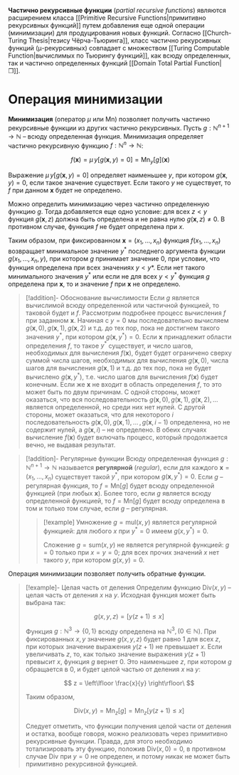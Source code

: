 
**Частично рекурсивные функции** (*partial recursive functions*) являются расширением класса [[Primitive Recursive Functions|примитивно рекурсивных функций]] путем добавления еще одной операции (минимизации) для продуцирования новых функций. Согласно [[Church-Turing Thesis|тезису Чёрча-Тьюринга]], класс частично рекурсивных функций (μ-рекурсивных) совпадает с множеством [[Turing Computable Function|вычислимых по Тьюрингу функций]], как всюду определенных, так и частично определенных функций [[Domain Total Partial Function|❐]].

# Операция минимизации

**Минимизация** (оператор $μ$ или $\mathrm{Mn}$) позволяет получить частично рекурсивные функции из других частично рекурсивных. Пусть $g:ℕ^{n+1}→ℕ$ – всюду определенная функция. Минимизация определяет частично рекурсивную функцию $f:ℕ^n→ℕ$:

$$
f(\mathbf{x}) = μ \, y[g(\mathbf{x},y)=0] = \mathrm{Mn}_y[g](\mathbf{x})
$$

Выражение $μ \, y[g(\mathbf{x},y)=0]$ определяет наименьшее $y$, при котором $g(\mathbf{x},y) = 0$, если такое значение существует. Если такого $y$ не существует, то $f$ при данном $\mathbf{x}$ будет не определено. 

Можно определить минимизацию через частично определенную функцию $g$. Тогда добавляется еще одно условие: для всех $z<y$ функция $g(\mathbf{x}, z)$ должна быть определена и не равна нулю $g(\mathbf{x}, z)≠0$. В противном случае, функция $f$ не будет определена при $x$.

Таким образом, при фиксированном $\mathbf{x}=(x_1, \ldots, x_n)$ функция $f(x_1, \ldots, x_n)$ возвращает минимальное значение $y^*$ последнего аргумента функции $g(x_1, \ldots, x_n, y)$, при котором $g$ принимает значение $0$, при условии, что функция определена при всех значениях $y<y*$. Если нет такого минимального значения $y^*$ или если не для всех $y<y^*$ функция $g$ определена при $\mathbf{x}$, то и значение $f$ при $\mathbf{x}$ не определено.  

> [!addition]- Обоснование вычислимости
> Если $g$ является вычислимой всюду определенной или частичной функцией, то таковой будет и $f$. Рассмотрим подробнее процесс вычисления $f$ при заданном $\mathbf{x}$. Начиная с $y=0$ мы последовательно вычисляем $g(\mathbf{x}, 0), \, g(\mathbf{x}, 1), \, g(\mathbf{x}, 2)$ и т.д. до тех пор, пока не достигнем такого значения $y^*$, при котором $g(\mathbf{x}, y^*)=0$. Если $\mathbf{x}$ принадлежит области определения $f$, то такое $y^*$ существует, и число шагов, необходимых для вычисления $f(\mathbf{x})$, будет будет ограничено сверху суммой числа шагов, необходимых для вычисления $g(\mathbf{x}, 0)$, числа шагов для вычисления $g(\mathbf{x}, 1)$ и т.д. до тех пор, пока не будет вычислено $g(\mathbf{x}, y^*)$, т.е. число шагов для вычисления $f(\mathbf{x})$ будет конечным. Если же $\mathbf{x}$ не входит в область определения $f$, то это может быть по двум причинам. С одной стороны, может оказаться, что вся последовательность $g(\mathbf{x}, 0), \, g(\mathbf{x}, 1), \, g(\mathbf{x}, 2), \ldots$ является определенной, но среди них нет нулей. С другой стороны, может оказаться, что для некоторого $i$ последовательность $g(\mathbf{x}, 0), \, g(\mathbf{x}, 1), \, \ldots \, , g(\mathbf{x}, i-1)$ определенна, но не содержит нулей, а $g(\mathbf{x}, i)$ – не определено. В обеих случаях вычисление $f(\mathbf{x})$ будет включать процесс, который продолжается вечно, не выдавая результат.

>[!addition]- Регулярные функции
> Всюду определенная функция $g:ℕ^{n+1}→ℕ$ называется **регулярной** (*regular*), если для каждого $\mathbf{x}=(x_1, \ldots, x_n)$ существует такой $y^*$, при котором $g(\mathbf{x},y^*)=0$. Если $g$ – регулярная функция, то $f=\mathrm{Mn}[g]$ будет всюду определенной функцией (при любых $\mathbf{x}$). Более того, если $g$ является всюду определенной функцией, то $f=\mathrm{Mn}[g]$ будет всюду определена в том и только том случае, если $g$ – регулярная.
>>[!example]
>> Умножение $g=\mathrm{mul}(x, y)$ является регулярной функцией: для любого $x$ при $y^*=0$ имеем $g(x, y^*)=0$. 
>> 
>> Сложение $g=\mathrm{sum}(x, y)$ не является регулярной функцией: $g=0$ только при $x=y=0$; для всех прочих значений $x$ нет такого $y$, при котором $g(x,y)=0$.

Операция минимизации позволяет получить обратные функции.

>[!example]- Целая часть от деления
Определим функцию $\mathrm{Div}(x, y)$ – целая часть от деления $x$ на $y$. Исходная функция может быть выбрана так:
> 
> $$
> g(x, y, z) = \left[ y(z+1) ≤ x \right]
> $$
> 
> Функция $g:ℕ^3→\{0, 1\}$ всюду определена на $\mathbb N^3, \, (0∈ℕ)$. При фиксированных $x, y$ значение $g(x, y, z)$ будет равно $1$ для всех $z$, при которых значение выражения $y(z+1)$ не превышает $x$. Если увеличивать $z$, то, как только значение выражения $y(z+1)$ превысит $x$, функция $g$ вернет $0$. Это наименьшее $z$, при котором $g$ обращается в $0$, и будет целой частью от деления $x$ на $y$:
> 
> $$
> z = \left\lfloor \frac{x}{y} \right\rfloor\
> $$
> 
> Таким образом,
> 
> $$
> \mathrm{Div}(x, y) = \mathrm{Mn}_z[g] = \mathrm{Mn}_z\left[ y(z+1) ≤ x \right]
> $$
> 
> Следует отметить, что функции получения целой части от деления и остатка, вообще говоря, можно реализовать через примитивно рекурсивные функции. Правда, для этого необходимо тотализировать эту функцию, положив $\mathrm{Div}(x, 0)=0$, в противном случае $\mathrm{Div}$ при $y=0$ не определен, и потому никак не может быть примитивно рекурсивной функцией.



